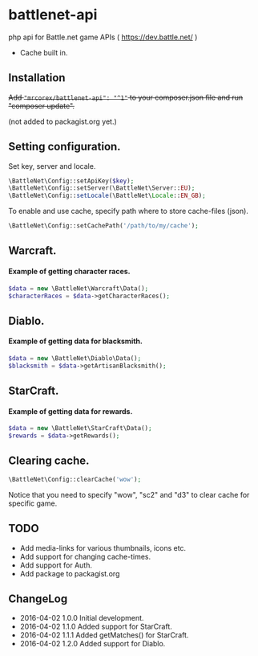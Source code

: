 # battlenet-api
php api for Battle.net game APIs ( https://dev.battle.net/ )
 - Cache built in.


## Installation
~~Add ```"mrcorex/battlenet-api": "^1"``` to your composer.json file and run "composer update".~~

(not added to packagist.org yet.)


## Setting configuration.

Set key, server and locale.
```php
\BattleNet\Config::setApiKey($key);
\BattleNet\Config::setServer(\BattleNet\Server::EU);
\BattleNet\Config::setLocale(\BattleNet\Locale::EN_GB);
```

To enable and use cache, specify path where to store cache-files (json).
```php
\BattleNet\Config::setCachePath('/path/to/my/cache');
```


## Warcraft.

#### Example of getting character races.

```php
$data = new \BattleNet\Warcraft\Data();
$characterRaces = $data->getCharacterRaces();
```


## Diablo.

#### Example of getting data for blacksmith.

```php
$data = new \BattleNet\Diablo\Data();
$blacksmith = $data->getArtisanBlacksmith();
```


## StarCraft.

#### Example of getting data for rewards.

```php
$data = new \BattleNet\StarCraft\Data();
$rewards = $data->getRewards();
```


## Clearing cache.
```php
\BattleNet\Config::clearCache('wow');
```

Notice that you need to specify "wow", "sc2" and "d3" to clear cache for specific game.


## TODO
 - Add media-links for various thumbnails, icons etc.
 - Add support for changing cache-times.
 - Add support for Auth.
 - Add package to packagist.org


## ChangeLog
 - 2016-04-02 1.0.0 Initial development.
 - 2016-04-02 1.1.0 Added support for StarCraft.
 - 2016-04-02 1.1.1 Added getMatches() for StarCraft.
 - 2016-04-02 1.2.0 Added support for Diablo.
